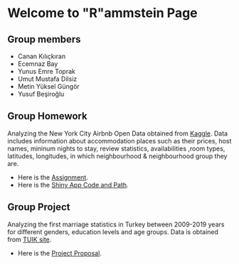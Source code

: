 # Welcome to "R"ammstein Page

## Group members
* Canan Kılıçkıran
* Ecemnaz Bay
* Yunus Emre Toprak
* Umut Mustafa Dilsiz
* Metin Yüksel Güngör
* Yusuf Beşiroğlu

## Group Homework
Analyzing the New York City Airbnb Open Data obtained from [Kaggle](https://www.kaggle.com/dgomonov/new-york-city-airbnb-open-data).
Data includes information about accommodation places such as their prices, host names, mininum nights to stay, review statistics, availabilities ,room types, latitudes, longitudes, in which neighbourhood & neighbourhood group they are. 

* Here is the [Assignment](https://pjournal.github.io/boun01g-r-ammstein/GroupAssignment.html).
* Here is the [Shiny App Code and Path](https://pjournal.github.io/boun01g-r-ammstein/ShinyCodeReport.html).

## Group Project
Analyzing the first marriage statistics in Turkey between 2009-2019 years for different genders, education levels and age groups.
Data is obtained from [TUIK site](https://biruni.tuik.gov.tr/medas/?kn=112&locale=tr).

* Here is the [Project Proposal](https://pjournal.github.io/boun01g-r-ammstein/Project-Proposal.html).

 
